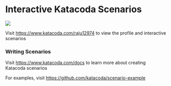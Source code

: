 # Interactive Katacoda Scenarios

[![](http://shields.katacoda.com/katacoda/raju12974/count.svg)](https://www.katacoda.com/raju12974 "Get your profile on Katacoda.com")

Visit https://www.katacoda.com/raju12974 to view the profile and interactive scenarios

### Writing Scenarios
Visit https://www.katacoda.com/docs to learn more about creating Katacoda scenarios

For examples, visit https://github.com/katacoda/scenario-example
